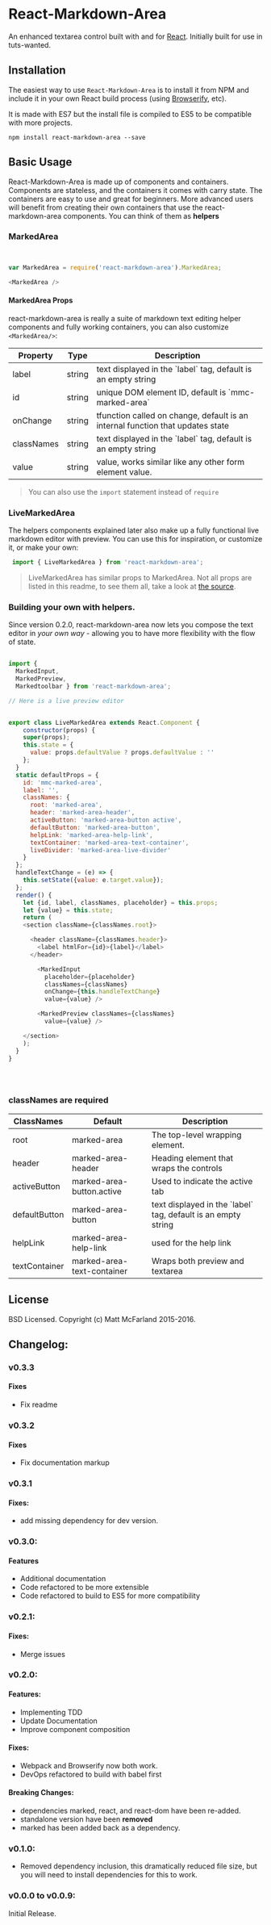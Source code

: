 # React-Markdown-Area

An enhanced textarea control built with and
for [React](http://facebook.github.io/react/index.html).
Initially built for use in tuts-wanted.

## Installation

The easiest way to use `React-Markdown-Area` is to install it from NPM and
include it in your own React build process
(using [Browserify](http://browserify.org), etc).

It is made with ES7 but the install file is compiled to ES5 to be compatible
with more projects.

```
npm install react-markdown-area --save
```

## Basic Usage

React-Markdown-Area is made up of components and containers.   Components
are stateless, and the containers it comes with carry state.  The containers
are easy to use and great for beginners.  More advanced users will benefit
from creating their own containers that use the react-markdown-area components.
You can think of them as **helpers**


### MarkedArea
```javascript


var MarkedArea = require('react-markdown-area').MarkedArea;

<MarkedArea />

```

#### MarkedArea Props

react-markdown-area is really a suite of markdown text editing helper
components and fully working containers, you can also customize `<MarkedArea/>`:

<table>
<thead><tr><th>Property</th><th>Type</th><th>Description</th></tr></thead>
<tbody>
  <tr><td>  label </td><td>string</td> <td>text displayed in the `label` tag,
  default is an empty string</td></tr>

  <tr><td>  id  </td><td>string</td> <td>unique DOM element ID, default is
  `mmc-marked-area`</td></tr>

  <tr><td>  onChange  </td> <td>string</td> <td>tfunction called on change,
  default is an internal function that updates state</td></tr>

  <tr><td>  classNames  </td> <td>string</td> <td>text displayed in the
   `label` tag, default is an empty string</td></tr>

  <tr><td> value </td> <td>string</td> <td>value, works similar like any other
  form element value.</td></tr>

</tbody>
</table>

> You can also use the `import` statement instead of `require`

### LiveMarkedArea

The helpers components explained later also make up a fully functional
live markdown editor with preview.  You can use this for inspiration, or
customize it, or make your own:

```javascript
 import { LiveMarkedArea } from 'react-markdown-area';
```

> LiveMarkedArea has similar props to MarkedArea. Not all props are listed
in this readme, to see them all, take a look at [the source](src/containers).


### Building your own with helpers.

Since version 0.2.0, react-markdown-area now lets you compose the
 text editor in *your own way* - allowing you to have more
 flexibility with the flow of state.


```javascript

import {
  MarkedInput,
  MarkedPreview,
  Markedtoolbar } from 'react-markdown-area';

// Here is a live preview editor


export class LiveMarkedArea extends React.Component {
    constructor(props) {
    super(props);
    this.state = {
      value: props.defaultValue ? props.defaultValue : ''
    };
  }
  static defaultProps = {
    id: 'mmc-marked-area',
    label: '',
    classNames: {
      root: 'marked-area',
      header: 'marked-area-header',
      activeButton: 'marked-area-button active',
      defaultButton: 'marked-area-button',
      helpLink: 'marked-area-help-link',
      textContainer: 'marked-area-text-container',
      liveDivider: 'marked-area-live-divider'
    }
  };
  handleTextChange = (e) => {
    this.setState({value: e.target.value});
  };
  render() {
    let {id, label, classNames, placeholder} = this.props;
    let {value} = this.state;
    return (
    <section className={classNames.root}>

      <header className={classNames.header}>
        <label htmlFor={id}>{label}</label>
      </header>

        <MarkedInput
          placeholder={placeholder}
          classNames={classNames}
          onChange={this.handleTextChange}
          value={value} />

        <MarkedPreview classNames={classNames}
          value={value} />

    </section>
    );
  }
}





```

### classNames are required

<table>
<thead><tr><th>ClassNames</th><th>Default</th><th>Description</th></tr></thead>
<tbody>

  <tr> <td> root </td>
       <td> marked-area </td>
       <td> The top-level wrapping element. </td>
  </tr>

  <tr> <td> header </td>
       <td> marked-area-header  </td>
       <td> Heading element that wraps the controls </td>
  </tr>

  <tr> <td> activeButton </td>
       <td> marked-area-button.active </td>
       <td> Used to indicate the active tab </td>
  </tr>

  <tr> <td> defaultButton </td>
       <td> marked-area-button </td>
       <td> text displayed in the `label` tag, default is an empty string </td>
  </tr>

  <tr> <td> helpLink </td>
       <td> marked-area-help-link </td>
       <td> used for the help link </td>
  </tr>

  <tr> <td> textContainer </td>
       <td> marked-area-text-container </td>
       <td> Wraps both preview and textarea </td>
  </tr>

</tbody>
</table>




## License

BSD Licensed. Copyright (c) Matt McFarland 2015-2016.

## Changelog:

### v0.3.3

#### Fixes

 - Fix readme

### v0.3.2

#### Fixes
 - Fix documentation markup

### v0.3.1

#### Fixes:
 - add missing dependency for dev version.

### v0.3.0:

#### Features
 - Additional documentation
 - Code refactored to be more extensible
 - Code refactored to build to ES5 for more compatibility

### v0.2.1:

#### Fixes:
 - Merge issues

### v0.2.0:

#### Features:
 - Implementing TDD
 - Update Documentation
 - Improve component composition

#### Fixes:
 - Webpack and Browserify now both work.
 - DevOps refactored to build with babel first

#### Breaking Changes:

 - dependencies marked, react, and react-dom have been re-added.
 - standalone version have been **removed**
 - marked has been added back as a dependency.


### v0.1.0:
 - Removed dependency inclusion, this dramatically reduced file size, but you will need to install dependencies for this to work.

### v0.0.0 to v0.0.9:

Initial Release.
